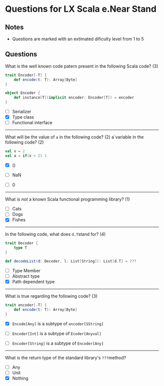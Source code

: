 # Questions for LX Scala e.Near Stand #

## Notes ##

- Questions are marked with an extimated dificulty level from 1 to 5


## Questions ##


What is the well known code patern present in the following Scala code? (3)

```scala
trait Encoder[-T] {
    def encode(t: T): Array[Byte]
}

object Encoder {
    def instance[T](implicit encoder: Encoder[T]) = encoder
}
```

- [ ] Serializer
- [x] Type class
- [ ] Functional interface

---

What will be the value of `a` in the following code? (2)
a`variable in the following code? (2)

```scala
val x = 2
val a = if(x > 2) 1
```

- [x] ()
- [ ] NaN
- [ ] 0


---


What is *not* a known Scala functional programming library? (1)

- [ ] Cats
- [ ] Dogs
- [x] Fishes

---

In the following code, what does `d.T`stand for? (4)

```scala
trait Decoder {
    type T
}

def decodeList(d: Decoder, l: List[String]): List[d.T] = ???
```

- [ ] Type Member
- [ ] Abstract type
- [x] Path dependent type

---


What is true regarding the following code? (3)


```scala
trait encoder[-T] {
    def encode(t: T): Array[Byte]
}
```

- [x] `Encode[Any]` is a subtype of `encoder[SString]`
- [ ] `Encoder[Int]` is a subtype of `Ecoder[Anyval]`
- [ ] `Encoder[String]` is a subtype of `Encoder[Any]`


---


What is the return type of the standard library's `???`method?

- [ ] Any
- [ ] Unit
- [x] Nothing
